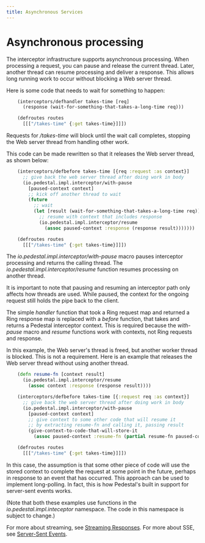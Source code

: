 ```yaml
---
title: Asynchronous Services
---
```


<!--
 Copyright 2013 Relevance, Inc.
 Copyright 2014 Cognitect, Inc.

 The use and distribution terms for this software are covered by the
 Eclipse Public License 1.0 (http://opensource.org/licenses/eclipse-1.0)
 which can be found in the file epl-v10.html at the root of this distribution.

 By using this software in any fashion, you are agreeing to be bound by
 the terms of this license.

 You must not remove this notice, or any other, from this software.
-->

# Asynchronous processing

The interceptor infrastructure supports asynchronous processing. When
processing a request, you can pause and release the current thread.
Later, another thread can resume processing and deliver a response.
This allows long running work to occur without blocking a Web server
thread.

Here is some code that needs to wait for something to happen:

```clj
    (interceptors/defhandler takes-time [req]
      (response (wait-for-something-that-takes-a-long-time req)))

    (defroutes routes
      [[["/takes-time" {:get takes-time}]]])
```

Requests for _/takes-time_ will block until the wait call completes,
stopping the Web server thread from handling other work.

This code can be made rewritten so that it releases the Web server
thread, as shown below:

```clj
    (interceptors/defbefore takes-time [{req :request :as context}]
      ;; give back the web server thread after doing work in body
      (io.pedestal.impl.interceptor/with-pause
        [paused-context context]
        ;; kick off another thread to wait
        (future
          ;; wait
          (let [result (wait-for-something-that-takes-a-long-time req)]
            ;; resume with context that includes response
            (io.pedestal.impl.interceptor/resume
              (assoc paused-context :response (response result)))))))

    (defroutes routes
      [[["/takes-time" {:get takes-time}]]])
```

The _io.pedestal.impl.interceptor/with-pause_ macro pauses interceptor
processing and returns the calling thread. The
_io.pedestal.impl.interceptor/resume_ function resumes processing
on another thread.

It is important to note that pausing and resuming an interceptor path
only affects how threads are used. While paused, the context for the
ongoing request still holds the pipe back to the client.

The simple _handler_ function that took a Ring request map and
returned a Ring response map is replaced with a _before_ function,
that takes and returns a Pedestal interceptor context. This is
required because the _with-pause_ macro and _resume_ functions work
with contexts, not Ring requests and response.

In this example, the Web server's thread is freed, but another worker
thread is blocked. This is not a requirement. Here is an example that
releases the Web server thread without using another thread.

```clj
    (defn resume-fn [context result]
      (io.pedestal.impl.interceptor/resume
        (assoc context :response (response result))))

    (interceptors/defbefore takes-time [{:request req :as context}]
      ;; give back the web server thread after doing work in body
      (io.pedestal.impl.interceptor/with-pause
        [paused-context context]
        ;; give context to some other code that will resume it
        ;; by extracting resume-fn and calling it, passing result
        (give-context-to-code-that-will-store-it
          (assoc paused-context :resume-fn (partial resume-fn paused-context)))))

    (defroutes routes
      [[["/takes-time" {:get takes-time}]]])
```

In this case, the assumption is that some other piece of code will use
the stored context to complete the request at some point in the
future, perhaps in response to an event that has occurred. This
approach can be used to implement long-polling. In fact, this is how
Pedestal's built in support for server-sent events works.

(Note that both these examples use functions in the
_io.pedestal.impl.inteceptor_ namespace. The code in this
namespace is subject to change.)

For more about streaming, see [Streaming Responses](/documentation/service-streaming). For more
about SSE, see [Server-Sent Events](/documentation/service-sse).


